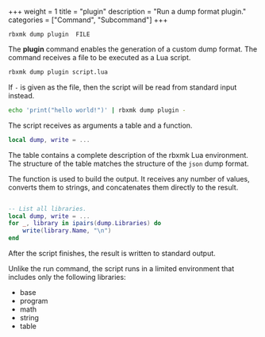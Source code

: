 +++
weight = 1
title = "plugin"
description = "Run a dump format plugin."
categories = ["Command", "Subcommand"]
+++

`rbxmk dump plugin 	FILE
`

The **plugin** command enables the generation of a custom dump format. The
command receives a file to be executed as a Lua script.

```bash
rbxmk dump plugin script.lua
```

If `-` is given as the file, then the script will be read from
standard input instead.

```bash
echo 'print("hello world!")' | rbxmk dump plugin -
```

The script receives as arguments a table and a function.

```lua
local dump, write = ...
```

The table contains a complete description of the rbxmk Lua environment. The
structure of the table matches the structure of the `json` dump
format.

The function is used to build the output. It receives any number of values,
converts them to strings, and concatenates them directly to the result.

```lua

-- List all libraries.
local dump, write = ...
for _, library in ipairs(dump.Libraries) do
	write(library.Name, "\n")
end

```

After the script finishes, the result is written to standard output.

Unlike the run command, the script runs in a limited environment that
includes only the following libraries:

- base
- program
- math
- string
- table